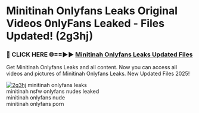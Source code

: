 # Minitinah Onlyfans Leaks Original Videos 0nlyFans Leaked - Files Updated! (2g3hj)

<h3>🔴 CLICK HERE 🌐==►► <a href="https://tinyurl.com/x26r9saj" rel="nofollow">Minitinah Onlyfans Leaks Updated Files</a></h3>

Get Minitinah Onlyfans Leaks and all content. Now you can access all videos and pictures of Minitinah Onlyfans Leaks. New Updated Files 2025!

[![2g3hj](https://i.imgur.com/LkgZPqh.gif)](https://tinyurl.com/x26r9saj)
minitinah onlyfans leaks<br>
minitinah nsfw onlyfans nudes leaked<br>
minitinah onlyfans nude<br>
minitinah onlyfans porn